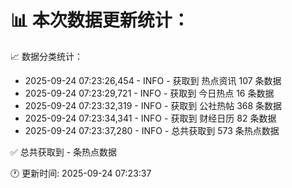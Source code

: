 📊 本次数据更新统计：
==========================

📈 数据分类统计：
- 2025-09-24 07:23:26,454 - INFO - 获取到 热点资讯 107 条数据
- 2025-09-24 07:23:29,721 - INFO - 获取到 今日热点 16 条数据
- 2025-09-24 07:23:32,319 - INFO - 获取到 公社热帖 368 条数据
- 2025-09-24 07:23:34,341 - INFO - 获取到 财经日历 82 条数据
- 2025-09-24 07:23:37,280 - INFO - 总共获取到 573 条热点数据

✅ 总共获取到 - 条热点数据

🕐 更新时间: 2025-09-24 07:23:37

